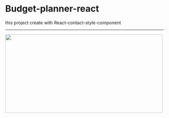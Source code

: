 # Budget-planner-react
this project create with React-contact-style-component
<hr/>
<img src="https://user-images.githubusercontent.com/115412256/232716613-27bb9ab5-6296-492f-983e-91e20245d36b.PNG" width="500" height="250" />
